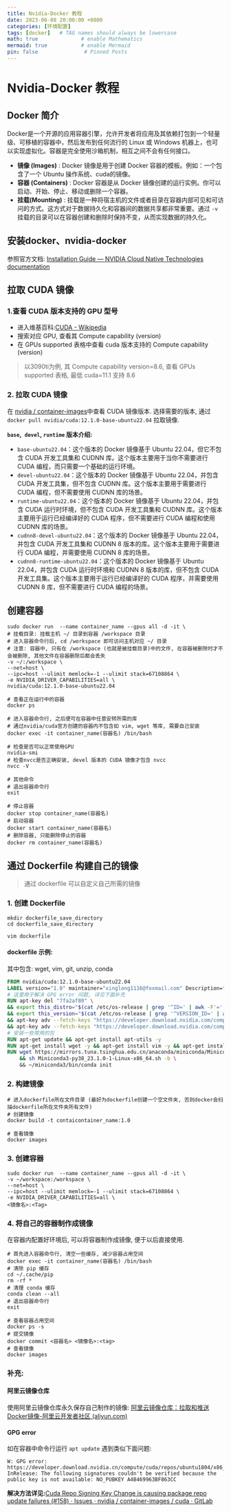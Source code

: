 ```yaml
---
title: Nvidia-Docker 教程
date: 2023-06-08 20:00:00 +0800
categories: [环境配置]
tags: [docker]   # TAG names should always be lowercase
math: true              # enable Mathematics 
mermaid: true           # enable Mermaid
pin: false               # Pinned Posts
---
```


# Nvidia-Docker 教程

## Docker 简介

Docker是一个开源的应用容器引擎，允许开发者将应用及其依赖打包到一个轻量级、可移植的容器中，然后发布到任何流行的 Linux 或 Windows 机器上，也可以实现虚拟化。容器是完全使用沙箱机制，相互之间不会有任何接口。

- **镜像 (Images)** : Docker 镜像是用于创建 Docker 容器的模板。例如：一个包含了一个 Ubuntu 操作系统、cuda的镜像。
- **容器 (Containers)** : Docker 容器是从 Docker 镜像创建的运行实例。你可以启动、开始、停止、移动或删除一个容器。
- **挂载(Mounting)** : 挂载是一种将宿主机的文件或者目录在容器内部可见和可访问的方式。这方式对于数据持久化和容器间的数据共享都非常重要。通过 `-v` 挂载的目录可以在容器创建和删除时保持不变，从而实现数据的持久化。

## 安装docker、nvidia-docker 

参照官方文档: [Installation Guide — NVIDIA Cloud Native Technologies documentation](https://docs.nvidia.com/datacenter/cloud-native/container-toolkit/install-guide.html#docker)

## 拉取 CUDA 镜像

### 1.查看 CUDA 版本支持的 GPU 型号

* 进入维基百科:[CUDA - Wikipedia](https://en.wikipedia.org/wiki/CUDA#GPUs_supported)
* 搜索对应 GPU, 查看其 Compute capability (version)
* 在 GPUs supported 表格中查看 cuda 版本支持的  Compute capability (version)

> 以3090ti为例, 其 Compute capability version=8.6, 查看 GPUs supported 表格, 最低 cuda=11.1 支持 8.6

### 2. 拉取 CUDA 镜像

在 [nvidia / container-images](https://gitlab.com/nvidia/container-images/cuda/-/blob/master/doc/supported-tags.md)中查看 CUDA 镜像版本. 选择需要的版本, 通过 `docker pull nvidia/cuda:12.1.0-base-ubuntu22.04` 拉取镜像.

**`base`,` devel`, `runtime` 版本介绍:**

- `base-ubuntu22.04`：这个版本的 Docker 镜像基于 Ubuntu 22.04，但它不包含 CUDA 开发工具集和 CUDNN 库。这个版本主要用于当你不需要进行 CUDA 编程，而只需要一个基础的运行环境。
- `devel-ubuntu22.04`：这个版本的 Docker 镜像基于 Ubuntu 22.04，并包含 CUDA 开发工具集，但不包含 CUDNN 库。这个版本主要用于需要进行 CUDA 编程，但不需要使用 CUDNN 库的场景。
- `runtime-ubuntu22.04`：这个版本的 Docker 镜像基于 Ubuntu 22.04，并包含 CUDA 运行时环境，但不包含 CUDA 开发工具集和 CUDNN 库。这个版本主要用于运行已经编译好的 CUDA 程序，但不需要进行 CUDA 编程和使用 CUDNN 库的场景。
- `cudnn8-devel-ubuntu22.04`：这个版本的 Docker 镜像基于 Ubuntu 22.04，并包含 CUDA 开发工具集和 CUDNN 8 版本的库。这个版本主要用于需要进行 CUDA 编程，并需要使用 CUDNN 8 库的场景。
- `cudnn8-runtime-ubuntu22.04`：这个版本的 Docker 镜像基于 Ubuntu 22.04，并包含 CUDA 运行时环境和 CUDNN 8 版本的库，但不包含 CUDA 开发工具集。这个版本主要用于运行已经编译好的 CUDA 程序，并需要使用 CUDNN 8 库，但不需要进行 CUDA 编程的场景。



## 创建容器

```shell
sudo docker run  --name container_name --gpus all -d -it \
# 挂载目录: 挂载主机 ~/ 目录到容器 /workspace 目录
# 进入容器命令行后, cd /workspace 即可访问主机对应 ~/ 目录
# 注意: 容器中, 只有在 /workspace (也就是被挂载目录)中的文件, 在容器被删除时才不会被删除, 其他文件在容器删除后都会丢失
-v ~/:/workspace \
--net=host \
--ipc=host --ulimit memlock=-1 --ulimit stack=67108864 \
-e NVIDIA_DRIVER_CAPABILITIES=all \
nvidia/cuda:12.1.0-base-ubuntu22.04

# 查看正在运行中的容器
docker ps 

# 进入容器命令行, 之后便可在容器中任意安转所需的库
# 通过nvidia/cuda官方创建的容器内不包含如 vim, wget 等库, 需要自己安装
docker exec -it container_name(容器名) /bin/bash

# 检查是否可以正常使用GPU
nvidia-smi
# 检查nvcc是否正确安装, devel 版本的 CUDA 镜像才包含 nvcc
nvcc -V

# 其他命令
# 退出容器命令行
exit

# 停止容器
docker stop container_name(容器名)
# 启动容器
docker start container_name(容器名)
# 删除容器, 只能删除停止的容器
docker rm container_name(容器名)
```



## 通过 Dockerfile 构建自己的镜像

> 通过 dockerfile 可以自定义自己所需的镜像

### 1. 创建 Dockerfile

```shell
mkdir dockerfile_save_directory
cd dockerfile_save_directory
 
vim dockerfile
```

#### dockerfile 示例:

其中包含: wget, vim, git, unzip, conda

```dockerfile
FROM nvidia/cuda:12.1.0-base-ubuntu22.04
LABEL version="1.0" maintainer="xinglong1116@foxmail.com" Description="basic cuda conda environment"
# 这里用于解决 GPG error 问题, 详见下面补充
RUN apt-key del "7fa2af80" \
&& export this_distro="$(cat /etc/os-release | grep '^ID=' | awk -F'=' '{print $2}')" \
&& export this_version="$(cat /etc/os-release | grep '^VERSION_ID=' | awk -F'=' '{print $2}' | sed 's/[^0-9]*//g')" \
&& apt-key adv --fetch-keys "https://developer.download.nvidia.com/compute/cuda/repos/${this_distro}${this_version}/x86_64/3bf863cc.pub" \
&& apt-key adv --fetch-keys "https://developer.download.nvidia.com/compute/machine-learning/repos/${this_distro}${this_version}/x86_64/7fa2af80.pub"
# 安装一些常用的包
RUN apt-get update && apt-get install apt-utils -y
RUN apt-get install wget -y && apt-get install vim -y && apt-get install git -y && apt-get install unzip -y
RUN wget https://mirrors.tuna.tsinghua.edu.cn/anaconda/miniconda/Miniconda3-py38_23.1.0-1-Linux-x86_64.sh \
    && sh Miniconda3-py38_23.1.0-1-Linux-x86_64.sh -b \ 
    && ~/miniconda3/bin/conda init
```

### 2. 构建镜像

```shell
# 进入dockerfile所在文件目录 (最好为dockerfile创建一个空文件夹, 否则docker会扫描dockerfile所在文件夹所有文件)
# 创建镜像
docker build -t contaicontainer_name:1.0

# 查看镜像
docker images
```

### 3. 创建容器

```shell
sudo docker run  --name container_name --gpus all -d -it \
-v ~/workspace:/workspace \
--net=host \
--ipc=host --ulimit memlock=-1 --ulimit stack=67108864 \
-e NVIDIA_DRIVER_CAPABILITIES=all \
<镜像名>:<Tag>
```

### 4. 将自己的容器制作成镜像

在容器内配置好环境后, 可以将容器制作成镜像, 便于以后直接使用.

```shell
# 首先进入容器命令行, 清空一些缓存, 减少容器占用空间
docker exec -it container_name(容器名) /bin/bash
# 清除 pip 缓存
cd ~/.cache/pip
rm -rf *
# 清理 conda 缓存
conda clean --all
# 退出容器命令行
exit

# 查看容器占用空间
docker ps -s
# 提交镜像
docker commit <容器名> <镜像名>:<tag>
# 查看镜像
docker images
```

### 补充: 

#### 阿里云镜像仓库

使用阿里云镜像仓库永久保存自己制作的镜像: [阿里云镜像仓库：拉取和推送Docker镜像-阿里云开发者社区 (aliyun.com)](https://developer.aliyun.com/article/888370)

#### GPG error

如在容器中命令行运行 `apt update` 遇到类似下面问题:

```shell
W: GPG error: https://developer.download.nvidia.cn/compute/cuda/repos/ubuntu1804/x86_64  InRelease: The following signatures couldn't be verified because the public key is not available: NO_PUBKEY A4B469963BF863CC
```

**解决方法详见:**[Cuda Repo Signing Key Change is causing package repo update failures (#158) · Issues · nvidia / container-images / cuda · GitLab](https://gitlab.com/nvidia/container-images/cuda/-/issues/158)

